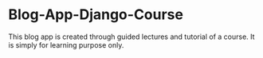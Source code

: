 # Blog-App-Django-Course

This blog app is created through guided lectures and tutorial of a course.
It is simply for learning purpose only.
